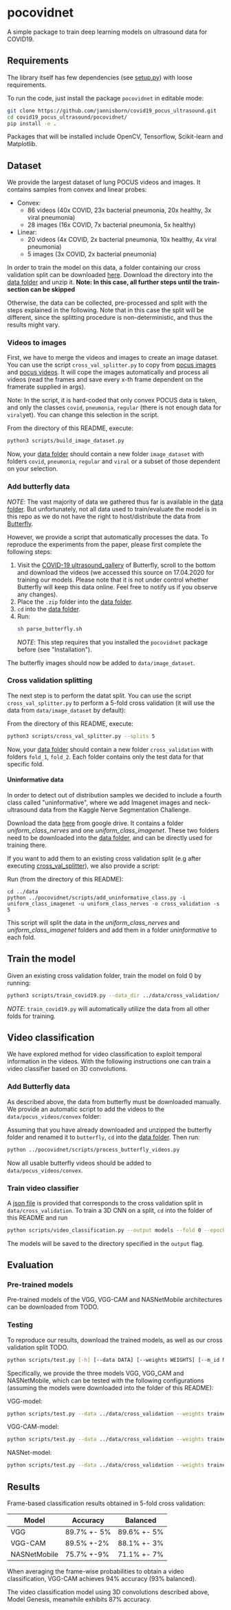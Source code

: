 # pocovidnet

A simple package to train deep learning models on ultrasound data for COVID19.

## Requirements

The library itself has few dependencies (see [setup.py](setup.py)) with loose requirements. 

To run the code, just install the package `pocovidnet` in editable mode:

```sh
git clone https://github.com/jannisborn/covid19_pocus_ultrasound.git
cd covid19_pocus_ultrasound/pocovidnet/
pip install -e .
```

Packages that will be installed include OpenCV, Tensorflow, Scikit-learn and Matplotlib.

## Dataset

We provide the largest dataset of lung POCUS videos and images. It contains samples from convex and linear probes:

- Convex:
  - 86 videos (40x COVID, 23x bacterial pneumonia, 20x healthy, 3x viral pneumonia)
  - 28 images (16x COVID, 7x bacterial pneumonia, 5x healthy)
- Linear: 
  - 20 videos (4x COVID, 2x bacterial pneumonia, 10x healthy, 4x viral pneumonia)
  - 5 images (3x COVID, 2x bacterial pneumonia)


In order to train the model on this data, a folder containing our cross validation split can be downloaded [here](https://drive.google.com/file/d/1E9Cih7QdZNhaD7ns9sPcx7zOCBTYF-Wb/view?usp=sharing). Download the directory into the [data folder](../data) and unzip it. **Note: In this case, all further steps until the train-section can be skipped**

Otherwise, the data can be collected, pre-processed and split with the steps explained in the following. Note that in this case the split will be different,
since the splitting procedure is non-deterministic, and thus the results might vary.

### Videos to images

First, we have to merge the videos and images to create an image dataset. 
You can use the script `cross_val_splitter.py` to copy from [pocus images](../data/pocus_images) and [pocus videos](../data/pocus_videos). It will cope the images automatically and process all videos (read the frames and save every x-th frame dependent on the framerate supplied in args).

Note: In the script, it is hard-coded that only convex POCUS data is taken, and only the classes `covid`, `pneumonia`, `regular` (there is not enough data for `viral`yet). You can change this selection in the script.

From the directory of this README, execute:
```sh
python3 scripts/build_image_dataset.py
```

Now, your [data folder](../data) should contain a new folder `image_dataset`
with folders `covid`, `pneumonia`, `regular` and `viral` or a subset of those dependent on your selection.

### Add butterfly data

*NOTE*: The vast majority of data we gathered thus far is available in the 
[data folder](../data).
But unfortunately, not all data used to train/evaluate the model is in this repo
as we do not have the right to host/distribute the data from
[Butterfly](https://butterflynetwork.com).

However, we provide a script that automatically processes the data. To reproduce
the experiments from the paper, please first complete the following steps:

1. Visit the [COVID-19 ultrasound_gallery](https://butterflynetwork.com/covid19/covid-19-ultrasound-gallery)
   of Butterfly, scroll to the bottom and download the videos (we accessed this
   source on 17.04.2020 for training our models. Please note that it is not
   under control whether Butterfly will keep this data online. Feel free to
   notify us if you observe any changes).
2. Place the `.zip` folder into the [data folder](../data).
3. `cd` into the [data folder](../data).
3. Run:
    ```sh
    sh parse_butterfly.sh
    ```
    *NOTE*: This step requires that you installed the `pocovidnet` package
    before (see "Installation").
    
The butterfly images should now be added to `data/image_dataset`.


### Cross validation splitting
The next step is to perform the datat split. You can use the script
`cross_val_splitter.py` to perform a 5-fold cross validation (it will use the data from `data/image_dataset` by default):

From the directory of this README, execute:
```sh
python3 scripts/cross_val_splitter.py --splits 5
```
Now, your [data folder](../data) should contain a new folder `cross_validation`
with folders `fold_1`, `fold_2`. Each folder contains only the test data for
that specific fold.

#### Uninformative data

In order to detect out of distribution samples we decided to include a fourth class called "uninformative", where we add Imagenet images and neck-ultrasound data from the Kaggle Nerve Segmentation Challenge.

Download the data [here](https://drive.google.com/open?id=1bAbCJCq-U5vIxbG0ySUKanAW_pW_z2O4) from google drive. It contains a folder *uniform_class_nerves* and one *uniform_class_imagenet*. These two folders need to be downloaded into the [data folder](../data), and can be directly used for training there.

If you want to add them to an existing cross validation split (e.g after executing [cross_val_splitter](../pocovidnet/scripts/cross_val_splitter.py)), we also provide a script:

Run (from the directory of this README):
```
cd ../data
python ../pocovidnet/scripts/add_uninformative_class.py -i uniform_class_imagenet -u uniform_class_nerves -o cross_validation -s 5
```

This script will split the data in the *uniform_class_nerves* and *uniform_class_imagenet* folders and add them in a folder *uninformative* to each fold.

## Train the model

Given an existing cross validation folder, train the model on fold 0 by running:
```sh
python3 scripts/train_covid19.py --data_dir ../data/cross_validation/ --fold 0 --epochs 20
```
*NOTE*: `train_covid19.py` will automatically utilize the data from all other
folds for training.

## Video classification

We have explored method for video classification to exploit temporal information in the videos. With the following instructions one can train a video classifier based on 3D convolutions.

### Add Butterfly data

As described above, the data from butterfly must be downloaded manually. We provide an automatic script to add the videos to the `data/pocus_videos/convex` folder:

Assuming that you have already downloaded and unzipped the butterfly folder and renamed it to `butterfly`, `cd` into the [data folder](../data).
Then run:
```sh
python ../pocovidnet/scripts/process_butterfly_videos.py  
```
Now all usable butterfly videos should be added to `data/pocus_videos/convex`.

### Train video classifier

A [json file](../data/video_input_data/cross_val.json) is provided that corresponds to the cross validation split in `data/cross_validation`. To train a 3D CNN on a split, `cd` into the folder of this README and run
```sh
python scripts/video_classification.py --output models --fold 0 --epoch 40
```

The models will be saved to the directory specified in the `output` flag.

## Evaluation

### Pre-trained models

Pre-trained models of the VGG, VGG-CAM and NASNetMobile architectures can be downloaded from TODO.

### Testing

To reproduce our results, download the trained models, as well as our cross validation split TODO.

```sh
python scripts/test.py [-h] [--data DATA] [--weights WEIGHTS] [--m_id M_ID] [--classes CLASSES] [--folds FOLDS] [--save_path SAVE_PATH]
```

Specifically, we provide the three models VGG, VGG_CAM and NASNetMobile, which can be tested with the following configurations (assuming the models were downloaded into the folder of this README):

VGG-model:
```sh
python scripts/test.py --data ../data/cross_validation --weights trained_models_VGG --m_id vgg_base --classes 4 --folds 5 --save_path logits_VGG.dat
```
VGG-CAM-model:
```sh
python scripts/test.py --data ../data/cross_validation --weights trained_models_VGG_CAM --m_id vgg_cam --classes 4 --folds 5 --save_path logits_VGG_CAM.dat
```
NASNet-model:
```sh
python scripts/test.py --data ../data/cross_validation --weights trained_models_NAS --m_id nasnet --classes 4 --folds 5 --save_path logits_NAS.dat
```

## Results

Frame-based classification results obtained in 5-fold cross validation:

| Model                  | Accuracy  |      Balanced | 
| ------------------ |---------------- | -------------- |
| VGG  |     89.7%  +- 5%       |      89.6% +- 5%
| VGG-CAM  |     89.5% +-2%     |      88.1%  +- 3% 
| NASNetMobile  |     75.7% +-9%     |      71.1%  +- 7% 

When averaging the frame-wise probabilities to obtain a video classification, VGG-CAM achieves 94% accuracy (93% balanced).

The video classification model using 3D convolutions described above, Model Genesis, meanwhile exhibits 87% accuracy.